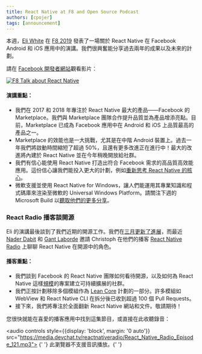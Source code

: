 ```yaml
---
title: React Native at F8 and Open Source Podcast
authors: [cpojer]
tags: [announcement]
---
```


本週，[Eli White](https://twitter.com/Eli_White) 在 [F8 2019](https://developers.facebook.com/videos/2019/mobile-innovation-with-react-native-componentkit-and-litho/) 發表了一場關於 React Native 在 Facebook Android 和 iOS 應用中的演講。我們很興奮能分享過去兩年的成果以及未來的計劃。

請在 [Facebook 開發者網站](https://developers.facebook.com/videos/2019/mobile-innovation-with-react-native-componentkit-and-litho/)觀看影片：

<a href="https://developers.facebook.com/videos/2019/mobile-innovation-with-react-native-componentkit-and-litho/">
  <img
    src="/blog/assets/eli-at-f8.png"
    alt="F8 Talk about React Native"
  />
</a>

#### 演講重點：

- 我們在 2017 和 2018 年專注於 React Native 最大的產品——Facebook 的 Marketplace。我們與 Marketplace 團隊合作提升品質並為產品增添亮點。目前，Marketplace 已成為 Facebook 應用中在 Android 和 iOS 上品質最高的產品之一。
- Marketplace 的效能也是一大挑戰，尤其是在中階 Android 裝置上。過去一年我們將啟動時間縮短了超過 50%，且還有更多改進正在進行中！最大的改進將內建於 React Native 並在今年稍晚開放給社群。
- 我們有信心能使用 React Native 打造出符合 Facebook 需求的高品質高效能應用。這份信心讓我們能投入更大的計劃，例如[重新思考 React Native 的核心](https://www.youtube.com/watch?v=UcqRXTriUVI&app=desktop)。
- 微軟支援並使用 React Native for Windows，讓人們能運用其專業知識和程式碼庫來渲染至微軟的 Universal Windows Platform。請關注下週的 Microsoft Build 以[聽取他們的更多分享](https://mybuild.techcommunity.microsoft.com/sessions/77321)。

### React Radio 播客談開源

Eli 的演講最後談到了我們近期的開源工作。我們在[三月更新了進展](/blog/2019/03/01/react-native-open-source-update)，而最近 [Nader Dabit](https://twitter.com/dabit3) 和 [Gant Laborde](https://twitter.com/GantLaborde) 邀請 Christoph 在他們的播客 [React Native Radio](https://devchat.tv/react-native-radio/react-native-open-source-the-react-native-community-feat-christoph-nakazawa/) 上聊聊 React Native 在開源中的角色。

#### 播客重點：

- 我們談到 Facebook 的 React Native 團隊如何看待開源，以及如何為 React Native 這樣[規模](https://octoverse.github.com/projects#repositories)的專案建立可持續擴展的社群。
- 我們正按計劃移除多個模組作為 [Lean Core](https://github.com/facebook/react-native/issues/23313) 計劃的一部分。許多模組如 WebView 和 React Native CLI 在拆分後已收到超過 100 個 Pull Requests。
- 接下來，我們將專注於全面翻新 React Native 網站和文件。敬請期待！

您很快就能在喜愛的播客應用中找到這集節目，或直接在此收聽錄音：

<audio controls style={{display: 'block', margin: '0 auto'}} src="https://media.devchat.tv/reactnativeradio/React_Native_Radio_Episode_121.mp3"> {' '} 此瀏覽器不支援音訊播放。{' '} </audio>